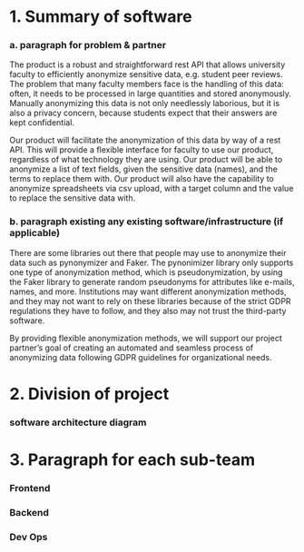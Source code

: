 # 1. Summary of software

### a. paragraph for problem & partner

The product is a robust and straightforward rest API that allows university faculty to efficiently anonymize sensitive data, e.g. student peer reviews. The problem that many faculty members face is the handling of this data: often, it needs to be processed in large quantities and stored anonymously. Manually anonymizing this data is not only needlessly laborious, but it is also a privacy concern, because students expect that their answers are kept confidential.

Our product will facilitate the anonymization of this data by way of a rest API. This will provide a flexible interface for faculty to use our product, regardless of what technology they are using. Our product will be able to anonymize a list of text fields, given the sensitive data (names), and the terms to replace them with. Our product will also have the capability to anonymize spreadsheets via csv upload, with a target column and the value to replace the sensitive data with.

### b. paragraph existing any existing software/infrastructure (if applicable)

There are some libraries out there that people may use to anonymize their data such as pynonymizer and Faker. The pynonimizer library only supports one type of anonymization method, which is pseudonymization, by using the Faker library to generate random pseudonyms for attributes like e-mails, names, and more. Institutions  may want different anonymization methods, and they may not want to rely on these libraries because of the strict GDPR regulations they have to follow, and they also may not trust the third-party software.

By providing flexible anonymization methods, we will support our project partner’s goal of creating an automated and seamless process of anonymizing data following GDPR guidelines for organizational needs.

# 2. Division of project

### software architecture diagram

# 3. Paragraph for each sub-team

### Frontend

### Backend

### Dev Ops

